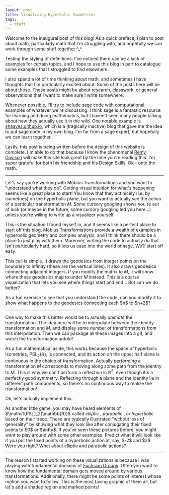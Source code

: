 ```yaml
---
layout: post
title: Visualizing Hyperbolic Isometries
tags:
  - draft
---
```


Welcome to the inaugural post of this blog! As a quick preface, I plan
to post about math, particularly math that I'm struggling with, and hopefully
we can work through some stuff together ^_^.

<span class="defn">Testing the styling of definitions.</span>
I've noticed there can be a lack of examples for certain topics,
and I hope to use this blog in part to catalogue some examples that I
struggled to find elsewhere.

I also spend a lot of time thinking about math, and sometimes I have thoughts
that I'm particularly excited about. Some of the posts here will be about
those. These posts might be about research, classwork, or general observations
that I want to make sure I write somewhere.

Whenever possible, I'll try to include [sage](sagemath.org) code with
computational examples of whatever we're discussing. I think sage is a
fantastic resource for learning and doing mathematics, but I haven't seen
many people talking about how they actually use it in the wild. One notable
example is [sheaves.github.io](sheaves.github.io), which is a
(tragically inactive) blog that gave me the idea to put sage code in my own
blog. I'm far from a sage expert, but hopefully we can learn together.

Lastly, this post is being written before the design of this website is
complete. I'm able to do that because I know the phenomenal
[Remy Davison](https://remydavison.com/) will make this site look great
by the time you're reading this. I'm super grateful for both his friendship
and his Design Skills. Ok - onto the math.

---

Let's say you're working with Möbius Transformations and you want to
"understand what they do". Getting visual intuition for what's happening
seems like a great place to start!
You know that they act nicely
(i.e. by isometries) on the hyperbolic plane, but you want to actually _see_
the action of a particular transformation $M$.
Some cursory googling shows you're out of luck
(or maybe in the future, some cursory googling led you here...)
unless you're willing to write up a visualizer yourself.

This is the situation I found myself in, and it seems like a perfect
place to start off this blog. Möbius Transformations provide a wealth
of examples in hyperbolic geometry and complex analysis, and I think there
should be a place to just play with them. Moreover, writing the code to
actually _do_ that isn't particularly hard, so it lets us ease into
the world of sage. We'll start off easy:

<div class="linked_auto">
<script type="text/x-sage">
from sage.geometry.hyperbolic_space.hyperbolic_model import moebius_transform
H2 = HyperbolicPlane().UHP() # the Upper Half Plane model

# How many (vertical) geodesics should we actually show?
# I think showing from -2 to 10 seems sensible to start, but
# if you're working with transformations that do stuff far
# from the origin you might want to change this.
l = -2
r = 10

# We should also choose how high we want our plot to be. Again,
# I chose something sensible for small examples, but you might want
# to change this depending on what you're working with.
yMin = 0
yMax = 5


# Now we start the real work:
def basicPlot(M=None, showAxes=True):
    if M == None:
        M = matrix([[1,0],[0,1]])

    # We're going to plot geodesics (in different colors) so that we
    # can follow the transformation.
    # What colors should we interpolate between?
    colorL = Color("#16365D") # This is a slate blue
    colorR = Color("#09B811") # This is a light green


    toShow = plot([])
    for n in range(r-l):
        color = colorL.blend(colorR, n/(r-l))

        # The image of the vertical geodesic at point n
        p1 = moebius_transform(M, l+n) # hit the point l+n with the transformation M
        p2 = moebius_transform(M, Infinity)

        g = H2.get_geodesic(p1,p2)
        toShow += g.plot(color=color, axes=showAxes)

        # The image of a geodesic between points n and n+1
        p1 = moebius_transform(M, l+n)
        p2 = moebius_transform(M, l+n+1)
        g = H2.get_geodesic(p1,p2)

        # We darken the color of these geodesics to distinguish them
        # from the vertical ones after applying the transformation.
        toShow += g.plot(color=color.darker(), axes=showAxes)

    toShow.set_axes_range(l,r,yMin,yMax)

    return toShow

# Finally, we'll use an interactive wrapper so that we don't have
# to manually edit this code to do stuff with the visualizer!
@interact
def _(M = input_grid(2,2, default = [[1,0],[0,1]], label='M=', to_value=matrix), axes=True):
  basicPlot(matrix(M), showAxes=axes).show()
</script>
</div>

This cell is simple. It draws the geodesics from integer points on the boundary
to infinity (these are the vertical lines). It also draws geodesics connecting
adjacent integers. If you modify the matrix to $M$, it will show where these
geodesics map to under $M$ instead. This is a coarse visualization that
lets you see where things start and end... But can we do better?

<div class="boxed">
  As a fun exercise to see that you understand the code,
  can you modify it to show what happens to the geodesics connecting
  each $n$ to $n+2$?
</div>

---

One way to make this better would be to actually _animate_ the transformation.
The idea here will be to interpolate between the identity transformation and $M$,
and display some number of transformations from this interpolation. Then we
can package all these images into a gif, and watch the transformation unfold!

As a fun mathematical aside, this works because the space of
hyperbolic isometries, $\mathsf{PSL}_2 (\mathbb{R})$, is connected, and its
action on the upper half plane is continuous in the choice of transformation.
Actually *performing* a transformation $M$ corresponds to moving along some
path from the identity to $M$. This is why we can't perform a
reflection in $\mathbb{R}^3$, even though it's a perfectly good symmetry.
Reflecting through a plane and the identity lie in different path components,
so there's no continuous way to realize the transformation!

Ok, let's actually implement this:

<div class="linked_auto">
<script type="text/x-sage">

# If you're playing along at home, this code relies on the code from the
# previous block. So make sure to copy that as well.

def animateTransformation(M,showAxes=True):
    # n is how many interpolations for the animation.
    # higher numbers <--> smoother animations <--> longer computation.
    # I wouldn't recommend going too high on this site, but I've found 50
    # is a good number when rendering it on a dedicated computer.
    n = 25
    I = matrix([[1,0],[0,1]])

    plots = [basicPlot(I + (i/n) * (M-I), showAxes) for i in range(n)]

    # Let's actually add some extra frames of the ending position so we can
    # focus on it better.
    plots += [basicPlot(M, showAxes) for i in range(5)]
    return animate(plots)

@interact
def _(M = input_grid(2,2, default = [[1,0],[0,1]], label='M=', to_value=matrix), axes=True):
  animateTransformation(M,axes).show()

</script>
</div>

<div class="boxed">
As another little game, you may have heard elements of
$\mathsf{PSL}_2(\mathbb{R})$ called <em> elliptic </em>, <em> parabolic </em>,
or <em> hyperbolic </em> based on their trace. These are typically illustrated
"without loss of generality"
by showing what they look like after conjugating their fixed points to $0$ or
$\infty$. If you've seen these pictures before, you might want to
play around with some other examples. Predict what it will look like
if you put the fixed points of a hyperbolic action at, say, $-2$ and $2$.
Were you right? What about elliptic and parabolic actions?
</div>

---

The reason I started working on these visualizations is because I was
playing with fundamental domains of
[Fuchsian Groups](https://en.wikipedia.org/wiki/Fuchsian_group). Often
you want to know how the fundamental domain gets moved around by various
transformations. Additionally, there might be some points of interest whose
motion you want to follow. This is the most taxing graphic of them all,
but let's add a shaded region and marked points!

<div class="linked_auto">
<script type="text/x-sage">
def advancedPlot(M, showAxes, markedPoints, shadedRegion):
    p = basicPlot(M, showAxes)

    # Start by adding the marked points

    colors = rainbow(len(markedPoints)) # get different colors for each pt

    def mkPoint(i):
        p = markedPoints[i]
        new_pt = moebius_transform(M,p)
        # make the point big, add a legend saying where it started, and make sure
        # it ends up _above_ the shading (that's what zorder is for)
        return point(CC(new_pt), size=50, legend_label=p, color=colors[i], zorder=2)

    marked = sum([mkPoint(i) for i in range(len(markedPoints))])

    # Next we shade the region which was mapped to by the given region.
    # That's another way of saying that a point p should be shaded whenever
    # M^{-1}(p) was in the region. This turns out to be slightly easier to
    # implement.

    x,y = var('x,y')
    Mi = M.inverse()

    ptOld = moebius_transform(Mi,x+I*y)
    (xOld, yOld) = (ptOld.real_part(), ptOld.imag_part())

    # Substitute the preimage of (x,y) into the inequality
    newRegion = [ineq.subs(x=xOld, y=yOld) for ineq in shadedRegion]

    # Now for the expensive bit. You can change "plot_points" to a smaller
    # value to make the computation more efficient, but you lose out on
    # how precise the shading looks surprisingly quickly. Alternatively,
    # if you're running this locally and your region doesn't look quite right,
    # you can bump it a little to get some more definition.
    shaded = region_plot(newRegion, (x,l,r), (y,yMin,yMax), incol='lightblue', bordercol='gray', plot_points=100)      

    # actually draw the figure
    return p + marked + shaded

@interact
def _(M = input_grid(2,2, default = [[5,-4],[1,3]], label='M=', to_value=matrix),
showAxes=True,
markedPoints=input_box([1,2+I], width=20, label='Marked Points'),
shadedRegion=input_box([0 < x, x < 1], width=20, label='Shaded Region'),
auto_update=False):
  # This is much more expensive, so actually animating it is out of the question.
  # It's a pretty easy exercise to combine this code with the previous cell
  # to make an animated version locally, though ^_^

  advancedPlot(M, showAxes, markedPoints, shadedRegion).show()
</script>
</div>
